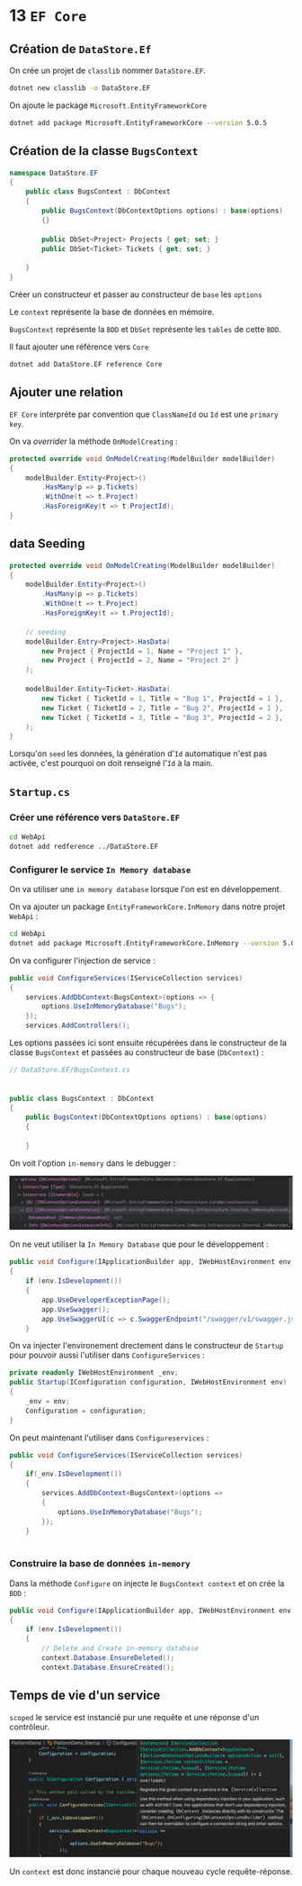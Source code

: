 # 13 `EF Core`

## Création de `DataStore.Ef`

On crée un projet de `classlib` nommer `DataStore.EF`.

```bash
dotnet new classlib -o DataStore.EF
```

On ajoute le package `Microsoft.EntityFrameworkCore`

```bash
dotnet add package Microsoft.EntityFrameworkCore --version 5.0.5
```



## Création de la classe `BugsContext`

```cs
namespace DataStore.EF
{
    public class BugsContext : DbContext
    {
        public BugsContext(DbContextOptions options) : base(options)
        {}
        
        public DbSet<Project> Projects { get; set; }
        public DbSet<Ticket> Tickets { get; set; }
        
    }
}
```

Créer un constructeur et passer au constructeur de `base` les `options`

Le `context` représente la base de données en mémoire.

`BugsContext` représente la `BDD` et `DbSet` représente les `tables` de cette `BDD`.

Il faut ajouter une référence vers `Core`

```bash
dotnet add DataStore.EF reference Core
```



## Ajouter une relation

`EF Core` interprète par convention que `ClassNameId` ou `Id` est une `primary key`.

On va *overrider* la méthode `OnModelCreating` :

```cs
protected override void OnModelCreating(ModelBuilder modelBuilder)
{
    modelBuilder.Entity<Project>()
        .HasMany(p => p.Tickets)
        .WithOne(t => t.Project)
        .HasForeignKey(t => t.ProjectId);
}
```



## data Seeding

```cs
protected override void OnModelCreating(ModelBuilder modelBuilder)
{
    modelBuilder.Entity<Project>()
        .HasMany(p => p.Tickets)
        .WithOne(t => t.Project)
        .HasForeignKey(t => t.ProjectId);
    
    // seeding
    modelBuilder.Entry<Project>.HasData(
    	new Project { ProjectId = 1, Name = "Project 1" },
        new Project { ProjectId = 2, Name = "Project 2" }
    );
    
    modelBuilder.Entity<Ticket>.HasData(
    	new Ticket { TicketId = 1, Title = "Bug 1", ProjectId = 1 },
		new Ticket { TicketId = 2, Title = "Bug 2", ProjectId = 1 },
    	new Ticket { TicketId = 3, Title = "Bug 3", ProjectId = 2 },
    );
}
```

Lorsqu'on `seed` les données, la génération d'`Id` automatique n'est pas activée, c'est pourquoi on doit renseigné l'`Id` à la main.



## `Startup.cs`

### Créer une référence vers `DataStore.EF`

```bash
cd WebApi
dotnet add redference ../DataStore.EF
```



### Configurer le service `In Memory database`

On va utiliser une `in memory database` lorsque l'on est en développement.

On va ajouter un package `EntityFrameworkCore.InMemory` dans notre projet `WebApi` :

```bash
cd WebApi
dotnet add package Microsoft.EntityFrameworkCore.InMemory --version 5.0.5
```

On va configurer l'injection de service :

```cs
public void ConfigureServices(IServiceCollection services)
{
	services.AddDbContext<BugsContext>(options => {
        options.UseInMemoryDatabase("Bugs");
    });
    services.AddControllers();
```

Les options passées ici sont ensuite récupérées dans le constructeur de la classe `BugsContext` et passées au constructeur de base (`DbContext`) :

```cs
// DataStore.EF/BugsContext.cs


public class BugsContext : DbContext
{
    public BugsContext(DbContextOptions options) : base(options)
    {

    }
```

On voit l'option `in-memory` dans le debugger :

<img src="assets/options-in-memory-0205414.png" alt="options-in-memory" style="zoom:50%;" />



On ne veut utiliser la `In Memory Database` que pour le développement :

```cs
public void Configure(IApplicationBuilder app, IWebHostEnvironment env)
{
    if (env.IsDevelopment())
    {
        app.UseDeveloperExceptionPage();
        app.UseSwagger();
        app.UseSwaggerUI(c => c.SwaggerEndpoint("/swagger/v1/swagger.json", "PlatformDemo v1"));
    }
```

On va injecter l'environement drectement dans le constructeur de `Startup` pour pouvoir aussi l'utiliser dans `ConfigureServices` :

```cs
private readonly IWebHostEnvironment _env;
public Startup(IConfiguration configuration, IWebHostEnvironment env)
{
    _env = env;
    Configuration = configuration;
}
```

On peut maintenant l'utiliser dans `Configureservices` :

```cs
public void ConfigureServices(IServiceCollection services)
{
	if(_env.IsDevelopment())
    {
        services.AddDbContext<BugsContext>(options =>
        {
            options.UseInMemoryDatabase("Bugs");
        }); 
    }
   
```

### Construire la base de données `in-memory`

Dans la méthode `Configure` on injecte le `BugsContext context` et on crée la `BDD` :

```cs
public void Configure(IApplicationBuilder app, IWebHostEnvironment env, BugsContext context)
{
    if (env.IsDevelopment())
    {
        // Delete and Create in-memory database
        context.Database.EnsureDeleted();
        context.Database.EnsureCreated();
```



## Temps de vie d'un service

`scoped` le service est instancié pur une requête et une réponse d'un contrôleur.

<img src="assets/life-time-scoped.png" alt="life-time-scoped" style="zoom:50%;" />

Un `context` est donc instancié pour chaque nouveau cycle requête-réponse.

